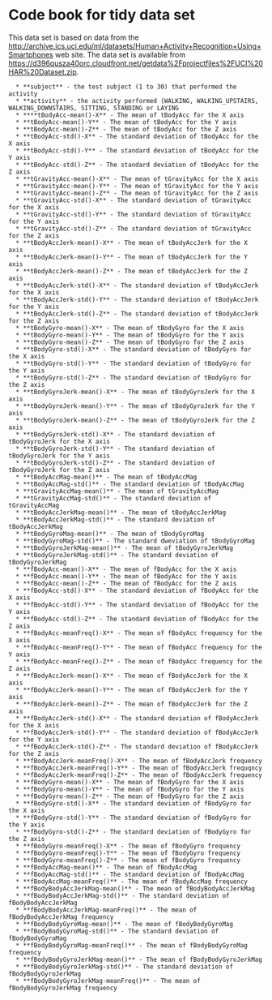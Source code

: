 # Code book for tidy data set
This data set is based on data from the http://archive.ics.uci.edu/ml/datasets/Human+Activity+Recognition+Using+Smartphones web site.
The data set is available from https://d396qusza40orc.cloudfront.net/getdata%2Fprojectfiles%2FUCI%20HAR%20Dataset.zip.


      * **subject** - the test subject (1 to 30) that performed the activity
      * **activity** - the activity performed (WALKING, WALKING_UPSTAIRS, WALKING_DOWNSTAIRS, SITTING, STANDING or LAYING
      * ****tBodyAcc-mean()-X** - The mean of tBodyAcc for the X axis
      * **tBodyAcc-mean()-Y** - The mean of tBodyAcc for the Y axis
      * **tBodyAcc-mean()-Z** - The mean of tBodyAcc for the Z axis
      * **tBodyAcc-std()-X** - The standard deviation of tBodyAcc for the X axis
      * **tBodyAcc-std()-Y** - The standard deviation of tBodyAcc for the Y axis
      * **tBodyAcc-std()-Z** - The standard deviation of tBodyAcc for the Z axis
      * **tGravityAcc-mean()-X** - The mean of tGravityAcc for the X axis
      * **tGravityAcc-mean()-Y** - The mean of tGravityAcc for the Y axis
      * **tGravityAcc-mean()-Z** - The mean of tGravityAcc for the Z axis
      * **tGravityAcc-std()-X** - The standard deviation of tGravityAcc for the X axis
      * **tGravityAcc-std()-Y** - The standard deviation of tGravityAcc for the Y axis
      * **tGravityAcc-std()-Z** - The standard deviation of tGravityAcc for the Z axis
      * **tBodyAccJerk-mean()-X** - The mean of tBodyAccJerk for the X axis
      * **tBodyAccJerk-mean()-Y** - The mean of tBodyAccJerk for the Y axis
      * **tBodyAccJerk-mean()-Z** - The mean of tBodyAccJerk for the Z axis
      * **tBodyAccJerk-std()-X** - The standard deviation of tBodyAccJerk for the X axis
      * **tBodyAccJerk-std()-Y** - The standard deviation of tBodyAccJerk for the Y axis
      * **tBodyAccJerk-std()-Z** - The standard deviation of tBodyAccJerk for the Z axis
      * **tBodyGyro-mean()-X** - The mean of tBodyGyro for the X axis
      * **tBodyGyro-mean()-Y** - The mean of tBodyGyro for the Y axis
      * **tBodyGyro-mean()-Z** - The mean of tBodyGyro for the Z axis
      * **tBodyGyro-std()-X** - The standard deviation of tBodyGyro for the X axis
      * **tBodyGyro-std()-Y** - The standard deviation of tBodyGyro for the Y axis
      * **tBodyGyro-std()-Z** - The standard deviation of tBodyGyro for the Z axis
      * **tBodyGyroJerk-mean()-X** - The mean of tBodyGyroJerk for the X axis
      * **tBodyGyroJerk-mean()-Y** - The mean of tBodyGyroJerk for the Y axis
      * **tBodyGyroJerk-mean()-Z** - The mean of tBodyGyroJerk for the Z axis
      * **tBodyGyroJerk-std()-X** - The standard deviation of tBodyGyroJerk for the X axis
      * **tBodyGyroJerk-std()-Y** - The standard deviation of tBodyGyroJerk for the Y axis
      * **tBodyGyroJerk-std()-Z** - The standard deviation of tBodyGyroJerk for the Z axis
      * **tBodyAccMag-mean()** - The mean of tBodyAccMag
      * **tBodyAccMag-std()** - The standard deviation of tBodyAccMag
      * **tGravityAccMag-mean()** - The mean of tGravityAccMag
      * **tGravityAccMag-std()** - The standard deviation of tGravityAccMag
      * **tBodyAccJerkMag-mean()** - The mean of tBodyAccJerkMag
      * **tBodyAccJerkMag-std()** - The standard deviation of tBodyAccJerkMag
      * **tBodyGyroMag-mean()** - The mean of tBodyGyroMag
      * **tBodyGyroMag-std()** - The standard dweviation of tBodyGyroMag
      * **tBodyGyroJerkMag-mean()** - The mean of tBodyGyroJerkMag
      * **tBodyGyroJerkMag-std()** - The standard deviation of tBodyGyroJerkMag
      * **fBodyAcc-mean()-X** - The mean of fBodyAcc for the X axis
      * **fBodyAcc-mean()-Y** - The mean of fBodyAcc for the Y axis
      * **fBodyAcc-mean()-Z** - The mean of fBodyAcc for the Z axis
      * **fBodyAcc-std()-X** - The standard deviation of fBodyAcc for the X axis
      * **fBodyAcc-std()-Y** - The standard deviation of fBodyAcc for the Y axis
      * **fBodyAcc-std()-Z** - The standard deviation of fBodyAcc for the Z axis
      * **fBodyAcc-meanFreq()-X** - The mean of fBodyAcc frequency for the X axis
      * **fBodyAcc-meanFreq()-Y** - The mean of fBodyAcc frequency for the Y axis
      * **fBodyAcc-meanFreq()-Z** - The mean of fBodyAcc frequency for the Z axis
      * **fBodyAccJerk-mean()-X** - The mean of fBodyAccJerk for the X axis
      * **fBodyAccJerk-mean()-Y** - The mean of fBodyAccJerk for the Y axis
      * **fBodyAccJerk-mean()-Z** - The mean of fBodyAccJerk for the Z axis
      * **fBodyAccJerk-std()-X** - The standard deviation of fBodyAccJerk for the X axis
      * **fBodyAccJerk-std()-Y** - The standard deviation of fBodyAccJerk for the Y axis
      * **fBodyAccJerk-std()-Z** - The standard deviation of fBodyAccJerk for the Z axis
      * **fBodyAccJerk-meanFreq()-X** - The mean of fBodyAccJerk frequency
      * **fBodyAccJerk-meanFreq()-Y** - The mean of fBodyAccJerk frequqncy
      * **fBodyAccJerk-meanFreq()-Z** - The mean of fBodyAccJerk frequency
      * **fBodyGyro-mean()-X** - The mean of fBodyGyro for the X axis
      * **fBodyGyro-mean()-Y** - The mean of fBodyGyro for the Y axis
      * **fBodyGyro-mean()-Z** - The mean of fBodyGyro for the Z axis
      * **fBodyGyro-std()-X** - The standard deviation of fBodyGyro for the X axis
      * **fBodyGyro-std()-Y** - The standard deviation of fBodyGyro for the Y axis
      * **fBodyGyro-std()-Z** - The standard deviation of fBodyGyro for the Z axis
      * **fBodyGyro-meanFreq()-X** - The mean of fBodyGyro frequency
      * **fBodyGyro-meanFreq()-Y** - The mean of fBodyGyro frequency
      * **fBodyGyro-meanFreq()-Z** - The mean of fBodyGyro frequency
      * **fBodyAccMag-mean()** - The mean of fBodyAccMag
      * **fBodyAccMag-std()** - The standard deviation of fBodyAccMag
      * **fBodyAccMag-meanFreq()** - The mean of fBodyAccMag frequency
      * **fBodyBodyAccJerkMag-mean()** - The mean of fBodyBodyAccJerkMag
      * **fBodyBodyAccJerkMag-std()** - The standard deviation of fBodyBodyAccJerkMag
      * **fBodyBodyAccJerkMag-meanFreq()** - The mean of fBodyBodyAccJerkMag frequency
      * **fBodyBodyGyroMag-mean()** - The mean of fBodyBodyGyroMag
      * **fBodyBodyGyroMag-std()** - The standard deviation of fBodyBodyGyroMag
      * **fBodyBodyGyroMag-meanFreq()** - The mean of fBodyBodyGyroMag frequency
      * **fBodyBodyGyroJerkMag-mean()** - The mean of fBodyBodyGyroJerkMag
      * **fBodyBodyGyroJerkMag-std()** - The standard deviation of fBodyBodyGyroJerkMag
      * **fBodyBodyGyroJerkMag-meanFreq()** - The mean of fBodyBodyGyroJerkMag frequency

